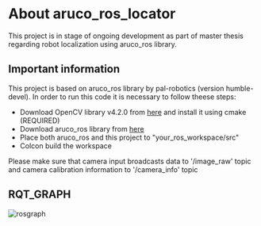 # About aruco_ros_locator
This project is in stage of ongoing development as part of master thesis regarding robot localization using aruco_ros library.

## Important information
This project is based on aruco_ros library by pal-robotics (version humble-devel). In order to run this code it is necessary to follow theese steps:
+ Download OpenCV library v4.2.0 from [here](https://github.com/opencv/opencv/releases/tag/4.2.0) and install it using cmake (REQUIRED)
+ Download aruco_ros library from [here](https://github.com/pal-robotics/aruco_ros)
+ Place both aruco_ros and this project to "your_ros_workspace/src"
+ Colcon build the workspace

Please make sure that camera input broadcasts data to '/image_raw' topic and camera calibration information to '/camera_info' topic

## RQT_GRAPH

![rosgraph](https://github.com/DavidHala123/Aruco_ros_locator/assets/78861269/bc95afa2-1207-4c78-9f66-d78489a36397)
